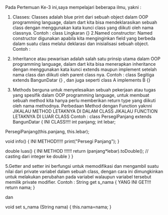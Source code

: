 Pada Pertemuan Ke-3 ini,saya mempelajari beberapa ilmu, yakni :
1. Classes: Classes adalah blue print dari sebuah object dalam OOP programming language, dalam dart kita bisa mendeklarasikan sebuah class dengan menggunakan kata kunci class yang diikuti oleh nama classnya.
  Contoh : class Lingkaran {}
2.Named constructor: Named constructor digunakan apabila kita menginginkan field yang berbeda dalam suatu class melalui deklarasi dan inisialisasi sebuah object.
  Contoh : 
  
 3. Inheritance atau pewarisan adalah salah satu prinsip utama dalam OOP programming language, dalam dart kita bisa menerapkan inheritance dengan menggunakan kata kunci extends maupun implement setelah nama class dan diikuti oleh parent class nya.
  Contoh : class Segitiga extends BangunDatar {} , dan juga seperti class A implements B {}
 
 4. Methods berguna untuk menyelesaikan sebuah pekerjaan atau tugas yang spesifik dalam OOP programming language, untuk membuat sebuah method kita hanya perlu memberikan return type yang diikuti oleh nama methodnya. Perbedaan Method dengan Function yaknni
 JIKALAU METHOD LETAKNYA DI DALAM CLASS
 JIKALAU FUNCTION LETAKNYA DI LUAR CLASS
    Contoh : 
  class PersegiPanjang extends BangunDatar { INI CLASS!!!!
  int panjang;
  int lebar;
  
  PersegiPanjang(this.panjang, this.lebar);
  
  void info() { INI METHOD!!!!!
    print("Persegi Panjang");
  }
  
  double luas() { INI METHOD !!!!!!
    return (panjang*lebar).toDouble(); // casting dari integer ke double
  }
}

 5.Getter and setter ini berfungsi untuk memodifikasi dan mengambil suatu nilai dari private variabel dalam sebuah class, dengan cara ini dimungkinkan untuk melakukan perubahan pada variabel walaupun variabel tersebut memilik private modifier.
 Contoh : String get s_nama { YANG INI GET!!!
    return nama;
  }
  
  dan
  
  void set s_nama (String nama) {
    this.nama=nama;
  }

